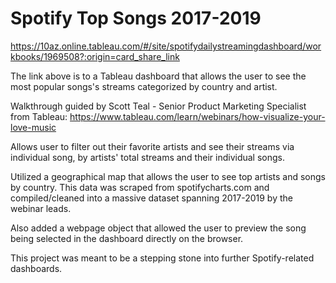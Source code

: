 # Spotify Top Songs 2017-2019

https://10az.online.tableau.com/#/site/spotifydailystreamingdashboard/workbooks/1969508?:origin=card_share_link

The link above is to a Tableau dashboard that allows the user to see the most popular songs's streams categorized by country and artist.

Walkthrough guided by Scott Teal - Senior Product Marketing Specialist from Tableau: https://www.tableau.com/learn/webinars/how-visualize-your-love-music

Allows user to filter out their favorite artists and see their streams via individual song, by artists' total streams and their individual songs.

Utilized a geographical map that allows the user to see top artists and songs by country. This data was scraped from spotifycharts.com and compiled/cleaned into a massive dataset spanning 2017-2019 by the webinar leads. 

Also added a webpage object that allowed the user to preview the song being selected in the dashboard directly on the browser.

This project was meant to be a stepping stone into further Spotify-related dashboards. 

